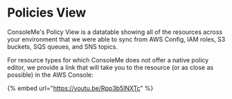 # Policies View

ConsoleMe's Policy View is a datatable showing all of the resources across your environment that we were able to sync from AWS Config, IAM roles, S3 buckets, SQS queues, and SNS topics.

For resource types for which ConsoleMe does not offer a native policy editor, we provide a link that will take you to the resource \(or as close as possible\) in the AWS Console:

{% embed url="https://youtu.be/Rpp3b5lNXTc" %}



